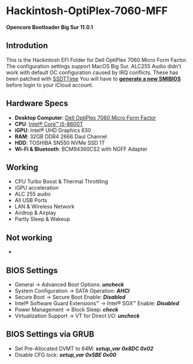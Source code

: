 # Hackintosh-OptiPlex-7060-MFF
**Opencore Bootloader Big Sur 11.0.1**

## Introdution
This is the Hackintosh EFI Folder for Dell OptiPlex 7060 Micro Form Factor. The configuration settings support MacOS Big Sur. 
ALC255 Audio didn't work with default OC configuration caused by IRQ conflicts. These has been patched with [SSDTTime](https://github.com/corpnewt/SSDTTime) 
You will have to [**generate a new SMIBIOS**](https://github.com/corpnewt/GenSMBIOS) before login to your iCloud account.

## Hardware Specs
* **Desktop Computer**: [Dell OptiPlex 7060 Micro Form Factor](https://www.dell.com/tc/business/p/optiplex-7060-micro/pd) 
* **CPU**: [Intel® Core™ i5-8600T](https://ark.intel.com/content/www/us/en/ark/products/129938/intel-core-i5-8600t-processor-9m-cache-up-to-3-70-ghz.html)
* **iGPU**: Intel® UHD Graphics 630
* **RAM**: 32GB DDR4 2666 Daul Channel
* **HDD**: TOSHIBA SN550 NVMe SSD 1T
* **Wi-Fi & Bluetooth**: BCM94360CS2 with NGFF Adapter

## Working
* CPU Turbo Boost & Thermal Throttling
* iGPU acceleration
* ALC 255 audio
* All USB Ports
* LAN & Wireless Network
* Airdrop & Airplay
* Partly Sleep & Wakeup

## Not working
* 

## BIOS Settings
* General → Advanced Boot Options: ***uncheck***
* System Configuration → SATA Operation: ***AHCI***
* Secure Boot → Secure Boot Enable: ***Disabled***
* Intel® Software Guard Extensions™ → Intel® SGX™ Enable: ***Disabled***
* Power Management → Block Sleep: ***check***
* Virtualization Support → VT for Direct I/O: ***uncheck***

## BIOS Settings via GRUB
* Set Pre-Allocated DVMT to 64M: 
***setup_var 0x8DC 0x02***
* Disable CFG lock: 
***setup_var 0x5BE 0x00***
